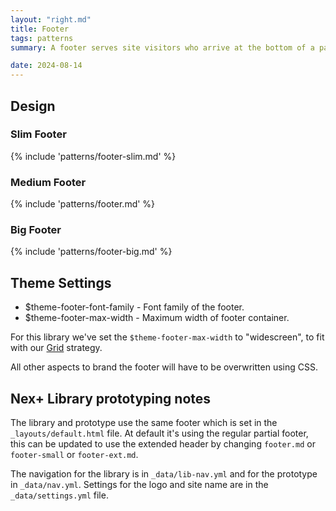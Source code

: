 ```yaml
---
layout: "right.md"
title: Footer
tags: patterns
summary: A footer serves site visitors who arrive at the bottom of a page without finding what they want.

date: 2024-08-14
---
```


## Design 
### Slim Footer
{% include 'patterns/footer-slim.md' %}

### Medium Footer
{% include 'patterns/footer.md' %}

### Big Footer
{% include 'patterns/footer-big.md' %}



## Theme Settings
- $theme-footer-font-family - Font family of the footer.
- $theme-footer-max-width - Maximum width of footer container.

For this library we've set the `$theme-footer-max-width` to "widescreen", to fit with our [Grid](/library/styles/grid) strategy.

All other aspects to brand the footer will have to be overwritten using CSS.

## Nex+ Library prototyping notes
The library and prototype use the same footer which is set in the `_layouts/default.html` file. At default it's using the regular partial footer, this can be updated to use the extended header by changing `footer.md` or `footer-small` or `footer-ext.md`.

The navigation for the library is in `_data/lib-nav.yml` and for the prototype in `_data/nav.yml`. Settings for the logo and site name are in the `_data/settings.yml` file.